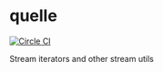# quelle

[![Circle CI](https://circleci.com/gh/redgeoff/quelle.svg?style=svg&circle-token=63697a9196c848b8e23e8ce1262f5fd7a36b915b)](https://circleci.com/gh/redgeoff/quelle)

Stream iterators and other stream utils
